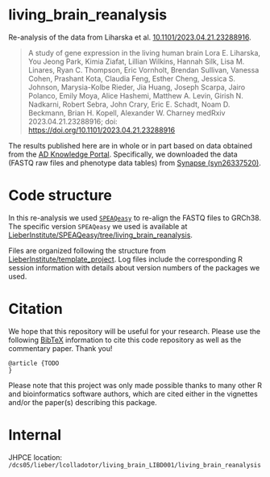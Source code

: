 # living_brain_reanalysis

Re-analysis of the data from Liharska et al. [10.1101/2023.04.21.23288916](https://doi.org/10.1101/2023.04.21.23288916). 

> A study of gene expression in the living human brain
> Lora E. Liharska, You Jeong Park, Kimia Ziafat, Lillian Wilkins, Hannah Silk, Lisa M. Linares, Ryan C. Thompson, Eric Vornholt, Brendan Sullivan, Vanessa Cohen, Prashant Kota, Claudia Feng, Esther Cheng, Jessica S. Johnson, Marysia-Kolbe Rieder, Jia Huang, Joseph Scarpa, Jairo Polanco, Emily Moya, Alice Hashemi, Matthew A. Levin, Girish N. Nadkarni, Robert Sebra, John Crary, Eric E. Schadt, Noam D. Beckmann, Brian H. Kopell, Alexander W. Charney
> medRxiv 2023.04.21.23288916; doi: https://doi.org/10.1101/2023.04.21.23288916

The results published here are in whole or in part based on data obtained from the [AD Knowledge Portal](https://adknowledgeportal.org/). Specifically, we downloaded the data (FASTQ raw files and phenotype data tables) from [Synapse (syn26337520)](https://adknowledgeportal.synapse.org/Explore/Studies/DetailsPage/StudyData?Study=syn26337520).

# Code structure

In this re-analysis we used [`SPEAQeasy`](https://doi.org/10.1186/s12859-021-04142-3) to re-align the FASTQ files to GRCh38. The specific version `SPEAQeasy` we used is available at [LieberInstitute/SPEAQeasy/tree/living_brain_reanalysis](https://github.com/LieberInstitute/SPEAQeasy/tree/living_brain_reanalysis).

Files are organized following the structure from [LieberInstitute/template_project](https://github.com/LieberInstitute/template_project). Log files include the corresponding R session information with details about version numbers of the packages we used.

# Citation

We hope that this repository will be useful for your research. Please use the following [BibTeX](https://en.wikipedia.org/wiki/BibTeX) information to cite this code repository as well as the commentary paper. Thank you!

```
@article {TODO
}
```

Please note that this project was only made possible thanks to many other R and bioinformatics software authors, which are cited either in the vignettes and/or the paper(s) describing this package.

# Internal

JHPCE location: `/dcs05/lieber/lcolladotor/living_brain_LIBD001/living_brain_reanalysis`
